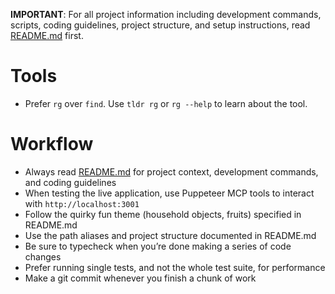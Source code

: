 **IMPORTANT**: For all project information including development commands, scripts, coding guidelines, project structure, and setup instructions, read [README.md](./README.md) first.

# Tools

- Prefer `rg` over `find`. Use `tldr rg` or `rg --help` to learn about the tool.

# Workflow

- Always read [README.md](./README.md) for project context, development commands, and coding guidelines
- When testing the live application, use Puppeteer MCP tools to interact with `http://localhost:3001`
- Follow the quirky fun theme (household objects, fruits) specified in README.md
- Use the path aliases and project structure documented in README.md
- Be sure to typecheck when you’re done making a series of code changes
- Prefer running single tests, and not the whole test suite, for performance
- Make a git commit whenever you finish a chunk of work
